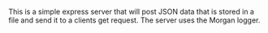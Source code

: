 This is a simple express server that will post JSON data that is stored in a file and send it to a clients get request. The server uses the Morgan logger.